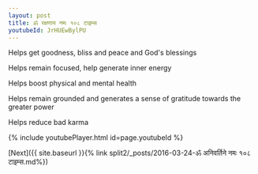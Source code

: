 ```yaml
---
layout: post
title: ॐ रक्षणाय नमः १०८ टाइम्स
youtubeId: JrHUEwBylPU
---
```

 
 
Helps get goodness, bliss and peace and God's blessings
 
Helps remain focused, help generate inner energy 
 
Helps boost physical and mental health 
 
Helps remain grounded and generates a sense of gratitude towards the greater power 
 
Helps reduce bad karma
 
 
 
 


{% include youtubePlayer.html id=page.youtubeId %}
 
[Next]({{ site.baseurl }}{% link  split2/_posts/2016-03-24-ॐ अनिवर्तिने नमः १०८ टाइम्स.md%})
 
